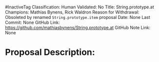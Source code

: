 #InactiveTag
Classification:
Human Validated: No
Title: String.prototype.at
Champions: Mathias Bynens, Rick Waldron
Reason for Withdrawal: Obsoleted by renamed `String.prototype.item` proposal
Date: None
Last Commit: None
GitHub Link: https://github.com/mathiasbynens/String.prototype.at
GitHub Note Link: None

# Proposal Description:
